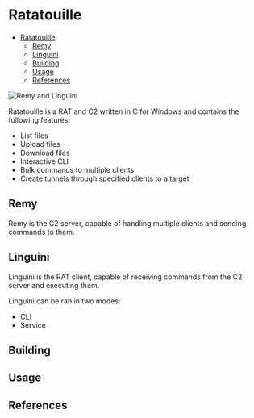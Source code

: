 # Ratatouille

- [Ratatouille](#ratatouille)
  - [Remy](#remy)
  - [Linguini](#linguini)
  - [Building](#building)
  - [Usage](#usage)
  - [References](#references)

![Remy and Linguini](https://static.wikia.nocookie.net/disney/images/5/5b/Remy_and_Alfredo_Linguini.png/revision/latest/scale-to-width-down/250?cb=20210501224710)

Ratatouille is a RAT and C2 written in C for Windows and contains the following features:

- List files
- Upload files
- Download files
- Interactive CLI
- Bulk commands to multiple clients
- Create tunnels through specified clients to a target

## Remy

Remy is the C2 server, capable of handling multiple clients and sending commands to them.

## Linguini

Linguini is the RAT client, capable of receiving commands from the C2 server and executing them.

Linguini can be ran in two modes:
- CLI
- Service

## Building

## Usage

## References